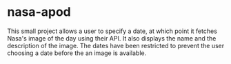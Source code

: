 # nasa-apod
This small project allows a user to specify a date, at which point it fetches Nasa's image of the day using their API.
It also displays the name and the description of the image.
The dates have been restricted to prevent the user choosing a date before the an image is available.
